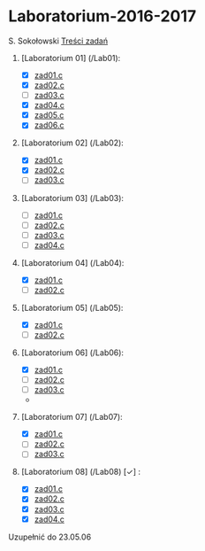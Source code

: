 # Laboratorium-2016-2017

S. Sokołowski
[Treści zadań](https://inf.ug.edu.pl/~stefan/Dydaktyka/JezProg/Slajdy/index.html#lab)

1. [Laboratorium 01]  (/Lab01):
 	* [x] [zad01.c](Lab01/Zad01.c)
	* [x] [zad02.c](Lab01/Zad02.c)
	* [ ] [zad03.c](Lab01/Zad03.c)
	* [x] [zad04.c](Lab01/Zad04.c) 
	* [x] [zad05.c](Lab01/Zad05.c)
	* [x] [zad06.c](Lab01/Zad06.c) 

2. [Laboratorium 02]  (/Lab02):	
	* [x] [zad01.c](Lab02/Zad01.c)
	* [x] [zad02.c](Lab02/Zad02.c)
	* [ ] [zad03.c](lab02/Zad03.c)
 
3. [Laboratorium 03]  (/Lab03):	
 	* [ ] [zad01.c](Lab01/Zad01.c)
	* [ ] [zad02.c](Lab01/Zad02.c)
	* [ ] [zad03.c](Lab01/Zad03.c)
	* [ ] [zad04.c](Lab01/Zad04.c) 
	 
4. [Laboratorium 04]  (/Lab04):

	* [x] [zad01.c](Lab04/Zad01.c)
	* [ ] [zad02.c](Lab04/Zad02.c)

5. [Laboratorium 05]  (/Lab05):
	* [x] [zad01.c](Lab05/zad01.c)
	* [ ] [zad02.c](Lab05/zad02.c)

6. [Laboratorium 06]  (/Lab06):
	* [x] [zad01.c](Lab06/Zad01.c)
	* [ ] [zad02.c](Lab06/Zad02.c)
	* [ ] [zad03.c](Lab06/Zad03.c)	
	* 
7. [Laboratorium 07]  (/Lab07):
	* [x] [zad01.c](Lab07/Zad01.c)
	* [ ] [zad02.c](Lab07/Zad02.c)
	* [ ] [zad03.c](Lab07/Zad03.c)
	
8. [Laboratorium 08]  (/Lab08) [✓] :
 	* [x] [zad01.c](Lab08/Zad01.c)
	* [x] [zad02.c](Lab08/Zad02.c)
	* [x] [zad03.c](Lab08/Zad03.c)
	* [x] [zad04.c](Lab08/Zad04.c) 

Uzupełnić do 23.05.06
